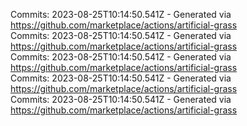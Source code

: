 Commits: 2023-08-25T10:14:50.541Z - Generated via https://github.com/marketplace/actions/artificial-grass
<br>
Commits: 2023-08-25T10:14:50.541Z - Generated via https://github.com/marketplace/actions/artificial-grass
<br>
Commits: 2023-08-25T10:14:50.541Z - Generated via https://github.com/marketplace/actions/artificial-grass
<br>
Commits: 2023-08-25T10:14:50.541Z - Generated via https://github.com/marketplace/actions/artificial-grass
<br>
Commits: 2023-08-25T10:14:50.541Z - Generated via https://github.com/marketplace/actions/artificial-grass
<br>
